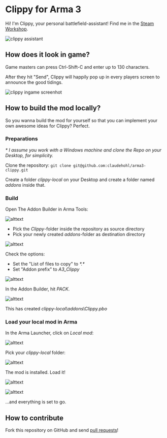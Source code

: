 # Clippy for Arma 3

Hi! I'm Clippy, your personal battlefield-assistant! Find me in the [Steam Workshop](https://steamcommunity.com/sharedfiles/filedetails/?id=1876743064).

![clippy assistant](docs/img/clippy-assistant.png)

## How does it look in game?

Game masters can press Ctrl-Shift-C and enter up to 130 characters.

After they hit "Send", Clippy will happily pop up in every players screen to announce the good tidings.

![clippy ingame screenhot](docs/img/clippy-ingame.jpg)

## How to build the mod locally?

So you wanna build the mod for yourself so that you can implement your own awesome ideas for Clippy? Perfect.

### Preparations

_\* I assume you work with a Windows machine and clone the Repo on your Desktop, for simplicity._

Clone the repository: `git clone git@github.com:claudehohl/arma3-clippy.git`

Create a folder _clippy-local_ on your Desktop and create a folder named _addons_ inside that.

### Build

Open The Addon Builder in Arma Tools:

![alttext](docs/img/010-arma-tools.png)

* Pick the _Clippy_-folder inside the repository as source directory
* Pick your newly created _addons_-folder as destination directory

![alttext](docs/img/020-addon-builder.png)

Check the options:

* Set the "List of files to copy" to _\*.\*_
* Set "Addon prefix" to _A3_Clippy_

![alttext](docs/img/025-addon-builder-options.png)

In the Addon Builder, hit _PACK_.

![alttext](docs/img/029-build-successful.png)

This has created _clippy-local\\addons\\Clippy.pbo_

### Load your local mod in Arma

In the Arma Launcher, click on _Local mod_:

![alttext](docs/img/030-add-local-mod.png)

Pick your _clippy-local_ folder:

![alttext](docs/img/031-local-mod-folder.png)

The mod is installed. Load it!

![alttext](docs/img/032-local-mod-installed.png)

![alttext](docs/img/033-local-mod-loaded.png)

...and everything is set to go.

## How to contribute

Fork this repository on GitHub and send [pull requests](https://help.github.com/en/articles/creating-a-pull-request-from-a-fork)!
